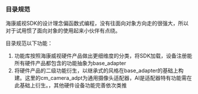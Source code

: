 ### 目录规范
海康威视SDK的设计理念偏函数式编程，没有往面向对象方向走的很强大，所以对于试用惯了面向对象的使用起来小伙伴有点绕。

目录规范以下功能：
1. 功能库按照海康威视硬件产品做出更细维度的分类，将SDK加载，设备注册能所有硬件产品都包含的功能抽象为base_adapter
2. 将硬件产品的二级功能衍生，以继承式的风格在base_adapter的基础上构建。这里的cm_camera_adpt为通用摄像头适配器，AI是适配器特有功能需在此基础上衍生。，其他硬件设备功能完善依次类推
